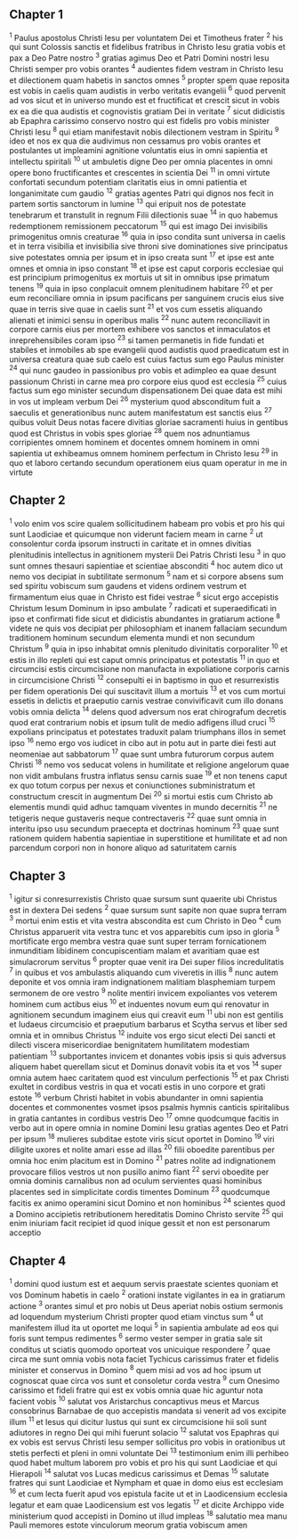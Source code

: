 ## Chapter 1

<sup>1</sup> Paulus apostolus Christi Iesu per voluntatem Dei et Timotheus frater
<sup>2</sup> his qui sunt Colossis sanctis et fidelibus fratribus in Christo Iesu gratia vobis et pax a Deo Patre nostro
<sup>3</sup> gratias agimus Deo et Patri Domini nostri Iesu Christi semper pro vobis orantes
<sup>4</sup> audientes fidem vestram in Christo Iesu et dilectionem quam habetis in sanctos omnes
<sup>5</sup> propter spem quae reposita est vobis in caelis quam audistis in verbo veritatis evangelii
<sup>6</sup> quod pervenit ad vos sicut et in universo mundo est et fructificat et crescit sicut in vobis ex ea die qua audistis et cognovistis gratiam Dei in veritate
<sup>7</sup> sicut didicistis ab Epaphra carissimo conservo nostro qui est fidelis pro vobis minister Christi Iesu
<sup>8</sup> qui etiam manifestavit nobis dilectionem vestram in Spiritu
<sup>9</sup> ideo et nos ex qua die audivimus non cessamus pro vobis orantes et postulantes ut impleamini agnitione voluntatis eius in omni sapientia et intellectu spiritali
<sup>10</sup> ut ambuletis digne Deo per omnia placentes in omni opere bono fructificantes et crescentes in scientia Dei
<sup>11</sup> in omni virtute confortati secundum potentiam claritatis eius in omni patientia et longanimitate cum gaudio
<sup>12</sup> gratias agentes Patri qui dignos nos fecit in partem sortis sanctorum in lumine
<sup>13</sup> qui eripuit nos de potestate tenebrarum et transtulit in regnum Filii dilectionis suae
<sup>14</sup> in quo habemus redemptionem remissionem peccatorum
<sup>15</sup> qui est imago Dei invisibilis primogenitus omnis creaturae
<sup>16</sup> quia in ipso condita sunt universa in caelis et in terra visibilia et invisibilia sive throni sive dominationes sive principatus sive potestates omnia per ipsum et in ipso creata sunt
<sup>17</sup> et ipse est ante omnes et omnia in ipso constant
<sup>18</sup> et ipse est caput corporis ecclesiae qui est principium primogenitus ex mortuis ut sit in omnibus ipse primatum tenens
<sup>19</sup> quia in ipso conplacuit omnem plenitudinem habitare
<sup>20</sup> et per eum reconciliare omnia in ipsum pacificans per sanguinem crucis eius sive quae in terris sive quae in caelis sunt
<sup>21</sup> et vos cum essetis aliquando alienati et inimici sensu in operibus malis
<sup>22</sup> nunc autem reconciliavit in corpore carnis eius per mortem exhibere vos sanctos et inmaculatos et inreprehensibiles coram ipso
<sup>23</sup> si tamen permanetis in fide fundati et stabiles et inmobiles ab spe evangelii quod audistis quod praedicatum est in universa creatura quae sub caelo est cuius factus sum ego Paulus minister
<sup>24</sup> qui nunc gaudeo in passionibus pro vobis et adimpleo ea quae desunt passionum Christi in carne mea pro corpore eius quod est ecclesia
<sup>25</sup> cuius factus sum ego minister secundum dispensationem Dei quae data est mihi in vos ut impleam verbum Dei
<sup>26</sup> mysterium quod absconditum fuit a saeculis et generationibus nunc autem manifestatum est sanctis eius
<sup>27</sup> quibus voluit Deus notas facere divitias gloriae sacramenti huius in gentibus quod est Christus in vobis spes gloriae
<sup>28</sup> quem nos adnuntiamus corripientes omnem hominem et docentes omnem hominem in omni sapientia ut exhibeamus omnem hominem perfectum in Christo Iesu
<sup>29</sup> in quo et laboro certando secundum operationem eius quam operatur in me in virtute
## Chapter 2

<sup>1</sup> volo enim vos scire qualem sollicitudinem habeam pro vobis et pro his qui sunt Laodiciae et quicumque non viderunt faciem meam in carne
<sup>2</sup> ut consolentur corda ipsorum instructi in caritate et in omnes divitias plenitudinis intellectus in agnitionem mysterii Dei Patris Christi Iesu
<sup>3</sup> in quo sunt omnes thesauri sapientiae et scientiae absconditi
<sup>4</sup> hoc autem dico ut nemo vos decipiat in subtilitate sermonum
<sup>5</sup> nam et si corpore absens sum sed spiritu vobiscum sum gaudens et videns ordinem vestrum et firmamentum eius quae in Christo est fidei vestrae
<sup>6</sup> sicut ergo accepistis Christum Iesum Dominum in ipso ambulate
<sup>7</sup> radicati et superaedificati in ipso et confirmati fide sicut et didicistis abundantes in gratiarum actione
<sup>8</sup> videte ne quis vos decipiat per philosophiam et inanem fallaciam secundum traditionem hominum secundum elementa mundi et non secundum Christum
<sup>9</sup> quia in ipso inhabitat omnis plenitudo divinitatis corporaliter
<sup>10</sup> et estis in illo repleti qui est caput omnis principatus et potestatis
<sup>11</sup> in quo et circumcisi estis circumcisione non manufacta in expoliatione corporis carnis in circumcisione Christi
<sup>12</sup> consepulti ei in baptismo in quo et resurrexistis per fidem operationis Dei qui suscitavit illum a mortuis
<sup>13</sup> et vos cum mortui essetis in delictis et praeputio carnis vestrae convivificavit cum illo donans vobis omnia delicta
<sup>14</sup> delens quod adversum nos erat chirografum decretis quod erat contrarium nobis et ipsum tulit de medio adfigens illud cruci
<sup>15</sup> expolians principatus et potestates traduxit palam triumphans illos in semet ipso
<sup>16</sup> nemo ergo vos iudicet in cibo aut in potu aut in parte diei festi aut neomeniae aut sabbatorum
<sup>17</sup> quae sunt umbra futurorum corpus autem Christi
<sup>18</sup> nemo vos seducat volens in humilitate et religione angelorum quae non vidit ambulans frustra inflatus sensu carnis suae
<sup>19</sup> et non tenens caput ex quo totum corpus per nexus et coniunctiones subministratum et constructum crescit in augmentum Dei
<sup>20</sup> si mortui estis cum Christo ab elementis mundi quid adhuc tamquam viventes in mundo decernitis
<sup>21</sup> ne tetigeris neque gustaveris neque contrectaveris
<sup>22</sup> quae sunt omnia in interitu ipso usu secundum praecepta et doctrinas hominum
<sup>23</sup> quae sunt rationem quidem habentia sapientiae in superstitione et humilitate et ad non parcendum corpori non in honore aliquo ad saturitatem carnis
## Chapter 3

<sup>1</sup> igitur si conresurrexistis Christo quae sursum sunt quaerite ubi Christus est in dextera Dei sedens
<sup>2</sup> quae sursum sunt sapite non quae supra terram
<sup>3</sup> mortui enim estis et vita vestra abscondita est cum Christo in Deo
<sup>4</sup> cum Christus apparuerit vita vestra tunc et vos apparebitis cum ipso in gloria
<sup>5</sup> mortificate ergo membra vestra quae sunt super terram fornicationem inmunditiam libidinem concupiscentiam malam et avaritiam quae est simulacrorum servitus
<sup>6</sup> propter quae venit ira Dei super filios incredulitatis
<sup>7</sup> in quibus et vos ambulastis aliquando cum viveretis in illis
<sup>8</sup> nunc autem deponite et vos omnia iram indignationem malitiam blasphemiam turpem sermonem de ore vestro
<sup>9</sup> nolite mentiri invicem expoliantes vos veterem hominem cum actibus eius
<sup>10</sup> et induentes novum eum qui renovatur in agnitionem secundum imaginem eius qui creavit eum
<sup>11</sup> ubi non est gentilis et Iudaeus circumcisio et praeputium barbarus et Scytha servus et liber sed omnia et in omnibus Christus
<sup>12</sup> induite vos ergo sicut electi Dei sancti et dilecti viscera misericordiae benignitatem humilitatem modestiam patientiam
<sup>13</sup> subportantes invicem et donantes vobis ipsis si quis adversus aliquem habet querellam sicut et Dominus donavit vobis ita et vos
<sup>14</sup> super omnia autem haec caritatem quod est vinculum perfectionis
<sup>15</sup> et pax Christi exultet in cordibus vestris in qua et vocati estis in uno corpore et grati estote
<sup>16</sup> verbum Christi habitet in vobis abundanter in omni sapientia docentes et commonentes vosmet ipsos psalmis hymnis canticis spiritalibus in gratia cantantes in cordibus vestris Deo
<sup>17</sup> omne quodcumque facitis in verbo aut in opere omnia in nomine Domini Iesu gratias agentes Deo et Patri per ipsum
<sup>18</sup> mulieres subditae estote viris sicut oportet in Domino
<sup>19</sup> viri diligite uxores et nolite amari esse ad illas
<sup>20</sup> filii oboedite parentibus per omnia hoc enim placitum est in Domino
<sup>21</sup> patres nolite ad indignationem provocare filios vestros ut non pusillo animo fiant
<sup>22</sup> servi oboedite per omnia dominis carnalibus non ad oculum servientes quasi hominibus placentes sed in simplicitate cordis timentes Dominum
<sup>23</sup> quodcumque facitis ex animo operamini sicut Domino et non hominibus
<sup>24</sup> scientes quod a Domino accipietis retributionem hereditatis Domino Christo servite
<sup>25</sup> qui enim iniuriam facit recipiet id quod inique gessit et non est personarum acceptio
## Chapter 4

<sup>1</sup> domini quod iustum est et aequum servis praestate scientes quoniam et vos Dominum habetis in caelo
<sup>2</sup> orationi instate vigilantes in ea in gratiarum actione
<sup>3</sup> orantes simul et pro nobis ut Deus aperiat nobis ostium sermonis ad loquendum mysterium Christi propter quod etiam vinctus sum
<sup>4</sup> ut manifestem illud ita ut oportet me loqui
<sup>5</sup> in sapientia ambulate ad eos qui foris sunt tempus redimentes
<sup>6</sup> sermo vester semper in gratia sale sit conditus ut sciatis quomodo oporteat vos unicuique respondere
<sup>7</sup> quae circa me sunt omnia vobis nota faciet Tychicus carissimus frater et fidelis minister et conservus in Domino
<sup>8</sup> quem misi ad vos ad hoc ipsum ut cognoscat quae circa vos sunt et consoletur corda vestra
<sup>9</sup> cum Onesimo carissimo et fideli fratre qui est ex vobis omnia quae hic aguntur nota facient vobis
<sup>10</sup> salutat vos Aristarchus concaptivus meus et Marcus consobrinus Barnabae de quo accepistis mandata si venerit ad vos excipite illum
<sup>11</sup> et Iesus qui dicitur Iustus qui sunt ex circumcisione hii soli sunt adiutores in regno Dei qui mihi fuerunt solacio
<sup>12</sup> salutat vos Epaphras qui ex vobis est servus Christi Iesu semper sollicitus pro vobis in orationibus ut stetis perfecti et pleni in omni voluntate Dei
<sup>13</sup> testimonium enim illi perhibeo quod habet multum laborem pro vobis et pro his qui sunt Laodiciae et qui Hierapoli
<sup>14</sup> salutat vos Lucas medicus carissimus et Demas
<sup>15</sup> salutate fratres qui sunt Laodiciae et Nympham et quae in domo eius est ecclesiam
<sup>16</sup> et cum lecta fuerit apud vos epistula facite ut et in Laodicensium ecclesia legatur et eam quae Laodicensium est vos legatis
<sup>17</sup> et dicite Archippo vide ministerium quod accepisti in Domino ut illud impleas
<sup>18</sup> salutatio mea manu Pauli memores estote vinculorum meorum gratia vobiscum amen